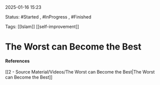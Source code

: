 
2025-01-16 15:23

Status: #Started , #InProgress , #Finished 

Tags: [[Islam]] [[self-improvement]]

#  The Worst can Become the Best






#### References
[[2 - Source Material/Videos/The Worst can Become the Best|The Worst can Become the Best]]